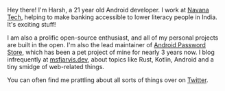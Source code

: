 Hey there! I'm Harsh, a 21 year old Android developer. I work at [Navana Tech](https://navanatech.in), helping to make banking accessible to lower literacy people in India. It's exciting stuff!

I am also a prolific open-source enthusiast, and all of my personal projects are built in the open. I'm also the lead maintainer of [Android Password Store](https://msfjarvis.dev/aps), which has been a pet project of mine for nearly 3 years now. I blog infrequently at [msfjarvis.dev](https://msfjarvis.dev), about topics like Rust, Kotlin, Android and a tiny smidge of web-related things.

You can often find me prattling about all sorts of things over on [Twitter](https://twitter.com/MSF_Jarvis).
